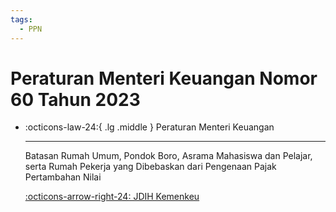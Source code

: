 ```yaml
---
tags:
  - PPN
---
```


# Peraturan Menteri Keuangan Nomor 60 Tahun 2023

<div class="grid cards" markdown>

-   :octicons-law-24:{ .lg .middle } Peraturan Menteri Keuangan

    ---

    Batasan Rumah Umum, Pondok Boro, Asrama Mahasiswa dan Pelajar, serta Rumah Pekerja yang Dibebaskan dari Pengenaan Pajak Pertambahan Nilai

    [:octicons-arrow-right-24: JDIH Kemenkeu](https://jdih.kemenkeu.go.id/in/dokumen/peraturan/303c0bcc-4c23-49b5-5017-08db6aff0978)

</div>



